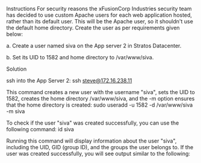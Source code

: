 Instructions
For security reasons the xFusionCorp Industries security team has decided to use custom Apache users for each web application hosted, rather than its default user. This will be the Apache user, so it shouldn't use the default home directory. Create the user as per requirements given below:

a. Create a user named siva on the App server 2 in Stratos Datacenter.

b. Set its UID to 1582 and home directory to /var/www/siva.


Solution

ssh into the App Server 2: ssh steve@172.16.238.11

This command creates a new user with the username "siva", sets the UID to 1582, creates the home directory /var/www/siva, and the -m option ensures that the home directory is created: sudo useradd -u 1582 -d /var/www/siva -m siva

To check if the user "siva" was created successfully, you can use the following command: id siva

Running this command will display information about the user "siva", including the UID, GID (group ID), and the groups the user belongs to. If the user was created successfully, you will see output similar to the following:

